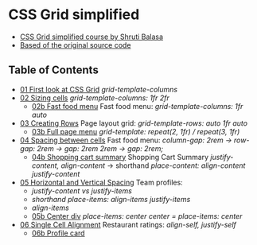 # CSS Grid simplified

- [CSS Grid simplified course by Shruti Balasa](https://laracasts.com/series/css-grids-simplified)
- [Based of the original source code](https://github.com/laracasts/css-grids-simplified)

## Table of Contents

- [01 First look at CSS Grid](https://dragoncillos.github.io/CSS-Grid/01-first-look.html) *grid-template-columns*
- [02 Sizing cells](https://dragoncillos.github.io/CSS-Grid/02-sizing-cells.html) *grid-template-columns: 1fr 2fr*
  - [02b Fast food menu](https://dragoncillos.github.io/CSS-Grid/02b-fast-food-menu.html) Fast food menu: *grid-template-columns: 1fr auto*
- [03 Creating Rows](https://dragoncillos.github.io/CSS-Grid/03-page-layout-grid.html) Page layout grid: *grid-template-rows: auto 1fr auto*
  - [03b Full page menu](https://dragoncillos.github.io/CSS-Grid/03b-full-page-menu.html) *grid-template: repeat(2, 1fr) / repeat(3, 1fr)*
- [04 Spacing between cells](https://dragoncillos.github.io/CSS-Grid/04-spacing-between-cells.html) Fast food menu: *column-gap: 2rem -> row-gap: 2rem -> gap: 2rem 2rem -> gap: 2rem;*
  - [04b Shopping cart summary](https://dragoncillos.github.io/CSS-Grid/04b-shopping-cart-summary.html) Shopping Cart Summary *justify-content, align-content* -> shorthand *place-content: align-content justify-content*
- [05 Horizontal and Vertical Spacing](https://dragoncillos.github.io/CSS-Grid/05-team-profiles.html) Team profiles:
  - *justify-content vs justify-items*
  - *shorthand place-items: align-items justify-items*
  - *align-items*
  - [05b Center div](https://dragoncillos.github.io/CSS-Grid/05b-center-div.html) *place-items: center center = place-items: center*
- [06 Single Cell Alignment](https://dragoncillos.github.io/CSS-Grid/06-restaurant-ratings.html) Restaurant ratings: *align-self, justify-self*
  - [06b Profile card](https://dragoncillos.github.io/CSS-Grid/06b-profile-card.html)
